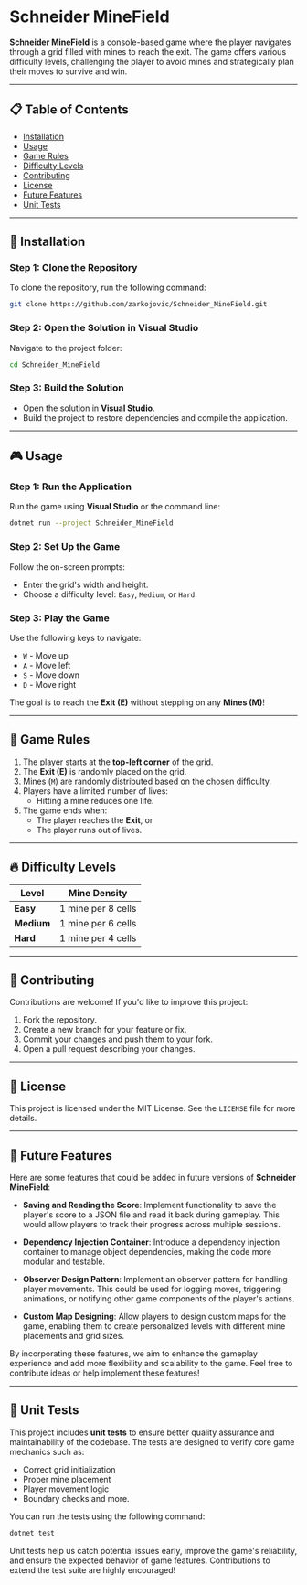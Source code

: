 # Schneider MineField

**Schneider MineField** is a console-based game where the player navigates through a grid filled with mines to reach the exit. The game offers various difficulty levels, challenging the player to avoid mines and strategically plan their moves to survive and win.

---

## 📋 Table of Contents

- [Installation](#installation)
- [Usage](#usage)
- [Game Rules](#game-rules)
- [Difficulty Levels](#difficulty-levels)
- [Contributing](#contributing)
- [License](#license)
- [Future Features](#future-features)
- [Unit Tests](#unit-tests)

---

## 🚀 Installation

### Step 1: Clone the Repository

To clone the repository, run the following command:

```bash
git clone https://github.com/zarkojovic/Schneider_MineField.git
```

### Step 2: Open the Solution in Visual Studio

Navigate to the project folder:

```bash
cd Schneider_MineField
```

### Step 3: Build the Solution

- Open the solution in **Visual Studio**.
- Build the project to restore dependencies and compile the application.

---

## 🎮 Usage

### Step 1: Run the Application

Run the game using **Visual Studio** or the command line:

```bash
dotnet run --project Schneider_MineField
```

### Step 2: Set Up the Game

Follow the on-screen prompts:

- Enter the grid's width and height.
- Choose a difficulty level: `Easy`, `Medium`, or `Hard`.

### Step 3: Play the Game

Use the following keys to navigate:

- `W` - Move up
- `A` - Move left
- `S` - Move down
- `D` - Move right

The goal is to reach the **Exit (E)** without stepping on any **Mines (M)**!

---

## 📝 Game Rules

1. The player starts at the **top-left corner** of the grid.
2. The **Exit (E)** is randomly placed on the grid.
3. Mines (`M`) are randomly distributed based on the chosen difficulty.
4. Players have a limited number of lives:
   - Hitting a mine reduces one life.
5. The game ends when:
   - The player reaches the **Exit**, or
   - The player runs out of lives.

---

## 🔥 Difficulty Levels

| Level      | Mine Density       |
| ---------- | ------------------ |
| **Easy**   | 1 mine per 8 cells |
| **Medium** | 1 mine per 6 cells |
| **Hard**   | 1 mine per 4 cells |

---

## 🤝 Contributing

Contributions are welcome! If you'd like to improve this project:

1. Fork the repository.
2. Create a new branch for your feature or fix.
3. Commit your changes and push them to your fork.
4. Open a pull request describing your changes.

---

## 📜 License

This project is licensed under the MIT License. See the `LICENSE` file for more details.

---

## 🚀 Future Features

Here are some features that could be added in future versions of **Schneider MineField**:

- **Saving and Reading the Score**: Implement functionality to save the player's score to a JSON file and read it back during gameplay. This would allow players to track their progress across multiple sessions.
- **Dependency Injection Container**: Introduce a dependency injection container to manage object dependencies, making the code more modular and testable.
- **Observer Design Pattern**: Implement an observer pattern for handling player movements. This could be used for logging moves, triggering animations, or notifying other game components of the player's actions.

- **Custom Map Designing**: Allow players to design custom maps for the game, enabling them to create personalized levels with different mine placements and grid sizes.

By incorporating these features, we aim to enhance the gameplay experience and add more flexibility and scalability to the game. Feel free to contribute ideas or help implement these features!

---

## 🧪 Unit Tests

This project includes **unit tests** to ensure better quality assurance and maintainability of the codebase. The tests are designed to verify core game mechanics such as:

- Correct grid initialization
- Proper mine placement
- Player movement logic
- Boundary checks and more.

You can run the tests using the following command:

```bash
dotnet test
```

Unit tests help us catch potential issues early, improve the game's reliability, and ensure the expected behavior of game features. Contributions to extend the test suite are highly encouraged!
